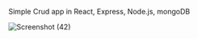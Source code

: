 Simple Crud app in React, Express, Node.js, mongoDB

![Screenshot (42)](https://github.com/sk230144/Crud_Frontend/assets/95127073/268ee077-13a9-47a8-bbca-7794f471f5e5)
